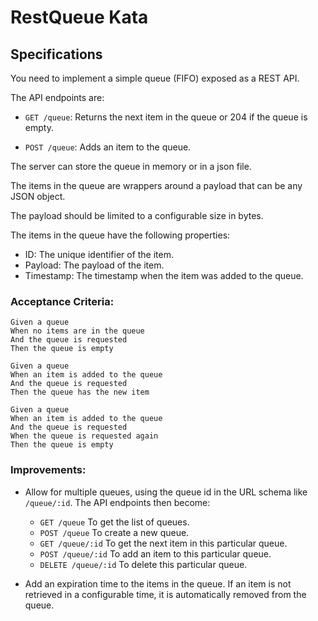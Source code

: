 # RestQueue Kata

## Specifications

You need to implement a simple queue (FIFO) exposed as a REST API.

The API endpoints are:

- `GET /queue`: Returns the next item in the queue or 204 if the queue is empty.

- `POST /queue`: Adds an item to the queue.

The server can store the queue in memory or in a json file.

The items in the queue are wrappers around a payload that can be any JSON object.

The payload should be limited to a configurable size in bytes.

The items in the queue have the following properties:

- ID: The unique identifier of the item.
- Payload: The payload of the item.
- Timestamp: The timestamp when the item was added to the queue.

### Acceptance Criteria:

```gherkin
Given a queue
When no items are in the queue
And the queue is requested
Then the queue is empty
```

```gherkin
Given a queue
When an item is added to the queue
And the queue is requested
Then the queue has the new item
```

```gherkin
Given a queue
When an item is added to the queue
And the queue is requested
When the queue is requested again
Then the queue is empty
```

### Improvements:

- Allow for multiple queues, using the queue id in the URL schema like `/queue/:id`. The API endpoints then become:

  - `GET /queue` To get the list of queues.
  - `POST /queue` To create a new queue.
  - `GET /queue/:id` To get the next item in this particular queue.
  - `POST /queue/:id` To add an item to this particular queue.
  - `DELETE /queue/:id` To delete this particular queue.

- Add an expiration time to the items in the queue. If an item is not retrieved in a configurable time, it is automatically removed from the queue.




